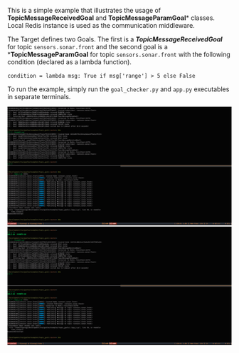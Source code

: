 This is a simple example that illustrates the usage of
**TopicMessageReceivedGoal** and **TopicMessageParamGoal*** classes. Local Redis
instance is used as the communication middleware.

The Target defines two Goals. The first is a ***TopicMessageReceivedGoal*** for
topic `sensors.sonar.front` and the second goal is a
***TopicMessageParamGoal** for topic `sensors.sonar.front` with the following
condition (declared as a lambda function).

```
condition = lambda msg: True if msg['range'] > 5 else False
```

To run the example, simply run the `goal_checker.py` and `app.py` executables in
separate terminals.

![bridges_1](../../docs/images/simple_topic_goals_1.png)
![bridges_1](../../docs/images/simple_topic_goals_2.png)
